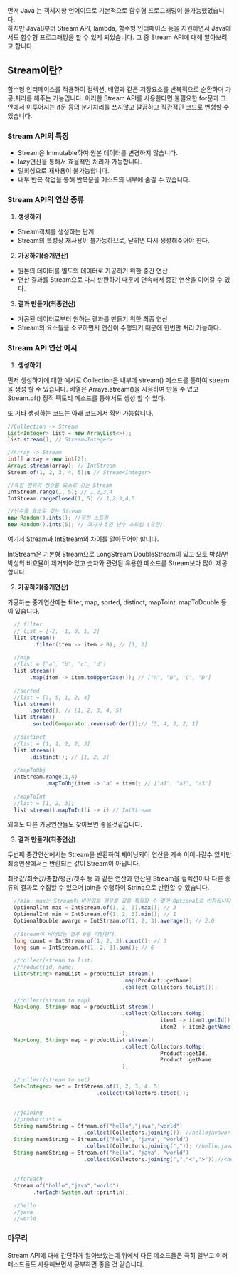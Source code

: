 
먼저 Java 는 객체지향 언어이므로 기본적으로 함수형 프로그래밍이 불가능했었습니다.   
하지만 Java8부터 Stream API, lambda, 함수형 인터페이스 등을 지원하면서 Java에서도 함수형 프로그래밍을 할 수 있게 되었습니다. 그 중 Stream API에 대해 알아보려고 합니다.

## Stream이란?

함수형 인터페이스를 적용하여 컬렉션, 배열과 같은 저장요소를 반복적으로 순환하며 가공,처리를 해주는 기능입니다. 이러한 Stream API를 사용한다면 불필요한 for문과 그 안에서 이루어지는 if문 등의 분기처리를 쓰지않고 깔끔하고 직관적인 코드로 변형할 수 있습니다.

### Stream API의 특징

+ Stream은 Immutable하여 원본 데이터를 변경하지 않습니다.
+ lazy연산을 통해서 효율적인 처리가 가능합니다.
+ 일회성으로 재사용이 불가능합니다.
+ 내부 반복 작업을 통해 반복문을 메소드의 내부에 숨길 수 있습니다.

### Stream API의 연산 종류

1. **생성하기**

+ Stream객체를 생성하는 단계
+ Stream의 특성상 재사용이 불가능하므로, 닫히면 다시 생성해주어야 한다.

2. **가공하기(중개연산)**

+ 원본의 데이터를 별도의 데이터로 가공하기 위한 중간 연산
+ 연산 결과를 Stream으로 다시 반환하기 때문에 연속해서 중간 연산을 이어갈 수 있다.

3. **결과 만들기(최종연산)**

+ 가공된 데이터로부터 원하는 결과를 만들기 위한 최종 연산
+ Stream의 요소들을 소모하면서 연산이 수행되기 때문에 한번만 처리 가능하다.


### Stream API 연산 예시

1. **생성하기**

먼저 생성하기에 대한 예시로 Collection은 내부에 stream() 메소드를 통하여 stream을 생성 할 수 있습니다. 배열은 Arrays.stream()을 사용하여 만들 수 있고 Stream.of() 정적 팩토리 메소드를 통해서도 생성 할 수 있다.

또 기타 생성하는 코드는 아래 코드에서 확인 가능합니다.

```java
//Collection -> Stream
List<Integer> list = new ArrayList<>();
list.stream(); // Stream<Integer>

//Array -> Stream
int[] array = new int[2];
Arrays.stream(array); // IntStream
Stream.of(1, 2, 3, 4, 5);s // Stream<Integer>

//특정 범위의 정수를 요소로 갖는 Stream
IntStream.range(1, 5); // 1,2,3,4
IntStream.rangeClosed(1, 5) // 1,2,3,4,5 

//난수를 요소로 갖는 Stream
new Random().ints(); //무한 스트림
new Random().ints(5); // 크기가 5인 난수 스트림 (유한)
```


여기서 Stream<Integer>과 IntStream의 차이를 알아두어야 합니다.

IntStream은 기본형 Stream으로 LongStream DoubleStream이 있고 오토 박싱/언박싱의 비효율이 제거되어있고 숫자와 관련된 유용한 메소드를 Stream<T>보다 많이 제공합니다.


2. **가공하기(중개연산)**

가공하는 중개연산에는 filter, map, sorted, distinct, mapToInt, mapToDouble 등이 있습니다.

```java
  // filter
  // list = [-2, -1, 0, 1, 2]
  list.stream()
  		.filter(item -> item > 0); // [1, 2]
  
  //map
  //list = ["a", "b", "c", "d"]
  list.stream()
  	   .map(item -> item.toUpperCase()); // ["A", "B", "C", "D"]
  
  //sorted
  //list = [3, 5, 1, 2, 4]
  list.stream()
  	   .sorted(); // [1, 2, 3, 4, 5]
  list.stream()
  	   .sorted(Comparator.reverseOrder());// [5, 4, 3, 2, 1]
  
  //distinct
  //list = [1, 1, 2, 2, 3]
  list.stream()
  	   .distinct(); // [1, 2, 3]
  
  //mapToObj
  IntStream.range(1,4)
  			.mapToObj(item -> "a" + item); // ["a1", "a2", "a3"]
  
  //mapToInt
  //list = [1, 2, 3];
  list.stream().mapToInt(i -> i) // IntStream
```

외에도 다른 가공연산들도 찾아보면 좋을것같습니다.


3. **결과 만들기(최종연산)**

두번째 중간연산에서는 Stream을 반환하여 체이닝되어 연산을 계속 이어나갈수 있지만 최종연산에서는 반환되는 값이 Stream이 아닙니다.

최댓값/최솟값/총합/평균/갯수 등 과 같은 연산과 연산된 Stream을 컬렉션이나 다른 종류의 결과로 수집할 수 있으며 join을 수행하여 String으로 반환할 수 있습니다.

```java
  //min, max는 Stream이 비어있을 경우를 값을 특정할 수 없어 Optional로 반환됩니다.
  OptionalInt max = IntStream.of(1, 2, 3).max(); // 3
  OptionalInt min = IntStream.of(1, 2, 3).min(); // 1
  OptionalDouble avarge = IntStream.of(1, 2, 3).average(); // 2.0
  
  //Stream이 비어있는 경우 0을 리턴한다.
  long count = IntStream.of(1, 2, 3).count(); // 3
  long sum = IntStream.of(1, 2, 3).sum(); // 6
  
  //collect(stream to list)
  //Product(id, name)
  List<String> nameList = productList.stream()
  									.map(Product::getName)
  									.collect(Collectors.toList());
  
  //collect(stream to map)
  Map<Long, String> map = productList.stream()
  									.collect(Collectors.toMap(
  												item1 -> item1.getId(),
  												item2 -> item2.getName())
  									);
  Map<Long, String> map = productList.stream()
  									.collect(Collectors.toMap(
  												Product::getId,
  												Product::getName
  									);
  
  //collect(stream to set)
  Set<Integer> set = IntStream.of(1, 2, 3, 4, 5)
  							.collect(Collectors.toSet());
  
  
  //joining
  //productList = 
  String nameString = Stream.of("hello","java","world")
  						.collect(Collectors.joining()); //hellojavaworld
  String nameString = Stream.of("hello", "java", "world")
  						.collect(Collectors.joining(",")); //hello,java,world
  String nameString = Stream.of("hello", "java", "world")
  						.collect(Collectors.joining(",","<",">"));//<hello,java,world>
  
  
  //forEach
  Stream.of("hello","java","world")
  		.forEach(System.out::println);
  
  //hello
  //java
  //world
```  


### 마무리

Stream API에 대해 간단하게 알아보았는데 위에서 다룬 메소드들은 극히 일부고 여러 메소드들도 사용해보면서 공부하면 좋을 것 같습니다.
  
  

 
  
  

